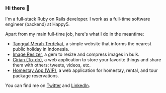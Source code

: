 ### Hi there 👋

I'm a full-stack Ruby on Rails developer. I work as a full-time software engineer (backend) at Happy5.

Apart from my main full-time job, here's what I do in the meantime:
- [Tanggal Merah Terdekat](https://tanggal-merah-terdekat.vercel.app), a simple website that informs the nearest public holiday in Indonesia.
- [Image Resizer](https://github.com/adiprnm/wir), a gem to resize and compress images in bulk.
- [Cirian (To-do)](#), a web application to store your favorite things and share them with others: tweets, videos, etc.
- [Homestay App (WIP)](#), a web application for homestay, rental, and tour package reservations.

You can find me on [Twitter](https://twitter.com/adi_prnm) and [LinkedIn](https://linkedin.com/in/adi-prnm).
